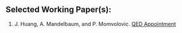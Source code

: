 ## Selected Working Paper(s):

1. J. Huang, A. Mandelbaum, and P. Momvolovic. [QED Appointment](Papers/QED_Appt_May2025.pdf)

